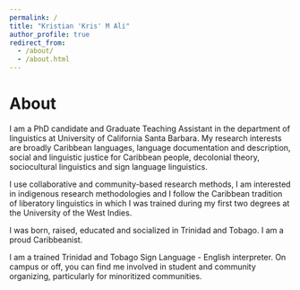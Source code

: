 ```yaml
---
permalink: /
title: "Kristian 'Kris' M Ali"
author_profile: true
redirect_from: 
  - /about/
  - /about.html
---
```


About
======
I am a PhD candidate and Graduate Teaching Assistant in the department of linguistics at University of California Santa Barbara. 
My research interests are broadly Caribbean languages, language documentation and description, social and linguistic justice for Caribbean people, decolonial theory, sociocultural linguistics and sign language linguistics.  

I use collaborative and community-based research methods, I am interested in indigenous research methodologies and I follow the Caribbean tradition of liberatory linguistics in which I was trained during my first two degrees at the University of the West Indies. 

I was born, raised, educated and socialized in Trinidad and Tobago. I am a proud Caribbeanist.  

I am a trained Trinidad and Tobago Sign Language - English interpreter. On campus or off, you can find me involved in student and community organizing, particularly for minoritized communities.



